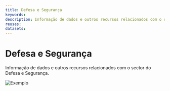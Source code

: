 ```yaml
---
title: Defesa e Segurança
keywords:
description: Informação de dados e outros recursos relacionados com o sector do Defesa e Segurança.
reuses:
datasets:
---
```

# Defesa e Segurança

Informação de dados e outros recursos relacionados com o sector do Defesa e Segurança.

![Exemplo](https://raw.githubusercontent.com/amagovpt/docs.dados.gov.pt/master/img/em_construcao.jpg)
